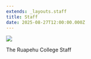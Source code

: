 ```yaml
---
extends: _layouts.staff
title: Staff
date: 2025-08-27T12:00:00.000Z
---
```

![](https://res.cloudinary.com/ruapehu-college/image/upload/v1733775441/Staff_lsbxuu.jpg)

The Ruapehu College Staff
